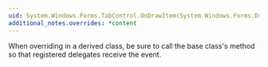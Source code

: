 ```yaml
---
uid: System.Windows.Forms.TabControl.OnDrawItem(System.Windows.Forms.DrawItemEventArgs)
additional_notes.overrides: *content
---
```


<p>When overriding <xref href="System.Windows.Forms.TabControl.OnDrawItem(System.Windows.Forms.DrawItemEventArgs)"></xref> in a derived class, be sure to call the base class's <xref href="System.Windows.Forms.TabControl.OnDrawItem(System.Windows.Forms.DrawItemEventArgs)"></xref> method so that registered delegates receive the event.</p>


